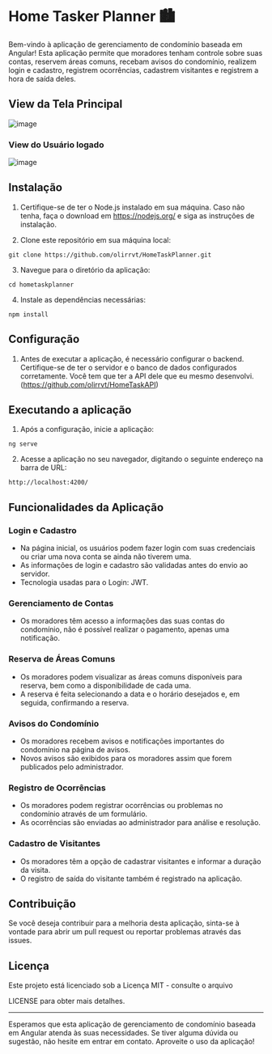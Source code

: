 # Home Tasker Planner 🏙

Bem-vindo à aplicação de gerenciamento de condomínio baseada em Angular! Esta aplicação permite que moradores tenham controle sobre suas contas, reservem áreas comuns, recebam avisos do condomínio, realizem login e cadastro, registrem ocorrências, cadastrem visitantes e registrem a hora de saída deles.

## View da Tela Principal

![image](https://github.com/olirrvt/HomeTaskPlanner/assets/100844800/6b998dfb-f0dc-420f-afaa-52a00d2cf122)


### View do Usuário logado

![image](https://github.com/olirrvt/HomeTaskPlanner/assets/100844800/41399838-bf34-4105-9160-5118bb4e7d21)

## Instalação

1. Certifique-se de ter o Node.js instalado em sua máquina. Caso não tenha, faça o download em https://nodejs.org/ e siga as instruções de instalação.

2. Clone este repositório em sua máquina local:

```
git clone https://github.com/olirrvt/HomeTaskPlanner.git

```

3. Navegue para o diretório da aplicação:
   
```
cd hometaskplanner
```

4. Instale as dependências necessárias:

```
npm install
```

## Configuração

1. Antes de executar a aplicação, é necessário configurar o backend. Certifique-se de ter o servidor e o banco de dados configurados corretamente.
Você tem que ter a API dele que eu mesmo desenvolvi. (https://github.com/olirrvt/HomeTaskAPI)


## Executando a aplicação

1. Após a configuração, inicie a aplicação:

```
ng serve
```

2. Acesse a aplicação no seu navegador, digitando o seguinte endereço na barra de URL:

```
http://localhost:4200/
```

## Funcionalidades da Aplicação

### Login e Cadastro

- Na página inicial, os usuários podem fazer login com suas credenciais ou criar uma nova conta se ainda não tiverem uma.
- As informações de login e cadastro são validadas antes do envio ao servidor.
- Tecnologia usadas para o Login: JWT.

### Gerenciamento de Contas

- Os moradores têm acesso a informações das suas contas do condomínio, não é possível realizar o pagamento, apenas uma notificação.

### Reserva de Áreas Comuns

- Os moradores podem visualizar as áreas comuns disponíveis para reserva, bem como a disponibilidade de cada uma.
- A reserva é feita selecionando a data e o horário desejados e, em seguida, confirmando a reserva.

### Avisos do Condomínio

- Os moradores recebem avisos e notificações importantes do condomínio na página de avisos.
- Novos avisos são exibidos para os moradores assim que forem publicados pelo administrador.

### Registro de Ocorrências

- Os moradores podem registrar ocorrências ou problemas no condomínio através de um formulário.
- As ocorrências são enviadas ao administrador para análise e resolução.

### Cadastro de Visitantes

- Os moradores têm a opção de cadastrar visitantes e informar a duração da visita.
- O registro de saída do visitante também é registrado na aplicação.

## Contribuição

Se você deseja contribuir para a melhoria desta aplicação, sinta-se à vontade para abrir um pull request ou reportar problemas através das issues.

## Licença

Este projeto está licenciado sob a Licença MIT - consulte o arquivo

 LICENSE para obter mais detalhes.

---

Esperamos que esta aplicação de gerenciamento de condomínio baseada em Angular atenda às suas necessidades. Se tiver alguma dúvida ou sugestão, não hesite em entrar em contato. Aproveite o uso da aplicação!
